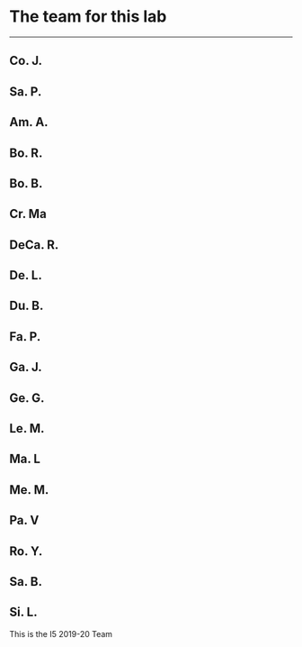# The team for this lab

-----------------------------
Co. J.
-----------------------------
Sa. P.
-----------------------------
Am. A.
-----------------------------
Bo. R.
-----------------------------
Bo. B.
-----------------------------
Cr. Ma
-----------------------------
DeCa. R.
-----------------------------
De. L.
-----------------------------
Du. B.
-----------------------------
Fa. P.
-----------------------------
Ga. J.
-----------------------------
Ge. G.
-----------------------------
Le. M.
-----------------------------
Ma. L
-----------------------------
Me. M.
-----------------------------
Pa. V
-----------------------------
Ro. Y.
-----------------------------
Sa. B.
-----------------------------
Si. L.
-----------------------------

This is the I5 2019-20 Team
